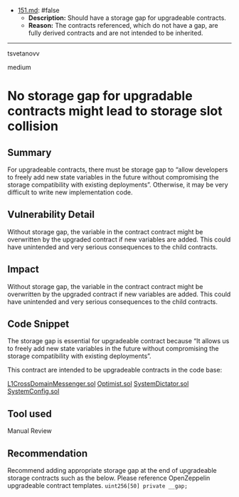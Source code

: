 
- [151.md](0-system-findings/1-processed/0-false/151.md): #false
  - **Description:** Should have a storage gap for upgradeable contracts.
  - **Reason:** The contracts referenced, which do not have a gap, are fully derived contracts and are not intended to be inherited.

---

tsvetanovv

medium

# No storage gap for upgradable contracts might lead to storage slot collision

## Summary
For upgradeable contracts, there must be storage gap to “allow developers to freely add new state variables in the future without compromising the storage compatibility with existing deployments”. 
Otherwise, it may be very difficult to write new implementation code. 

## Vulnerability Detail
Without storage gap, the variable in the contract contract might be overwritten by the upgraded contract if new variables are added. 
This could have unintended and very serious consequences to the child contracts.

## Impact
Without storage gap, the variable in the contract contract might be overwritten by the upgraded contract if new variables are added.  This could have unintended and very serious consequences to the child contracts.

## Code Snippet
The storage gap is essential for upgradeable contract because “It allows us to freely add new state variables in the future without compromising the storage compatibility with existing deployments”. 

This contract are intended to be upgradeable contracts in the code base:

[L1CrossDomainMessenger.sol](https://github.com/sherlock-audit/2023-01-optimism/blob/main/optimism/packages/contracts/contracts/L1/messaging/L1CrossDomainMessenger.sol#L20-L28)
[Optimist.sol](https://github.com/sherlock-audit/2023-01-optimism/blob/main/optimism/packages/contracts-periphery/contracts/universal/op-nft/Optimist.sol)
[SystemDictator.sol](https://github.com/sherlock-audit/2023-01-optimism/blob/main/optimism/packages/contracts-bedrock/contracts/deployment/SystemDictator.sol)
[SystemConfig.sol](https://github.com/sherlock-audit/2023-01-optimism/blob/main/optimism/packages/contracts-bedrock/contracts/L1/SystemConfig.sol)

## Tool used
Manual Review

## Recommendation
Recommend adding appropriate storage gap at the end of upgradeable storage contracts such as the below. Please reference OpenZeppelin upgradeable contract templates.
`uint256[50] private __gap;`
